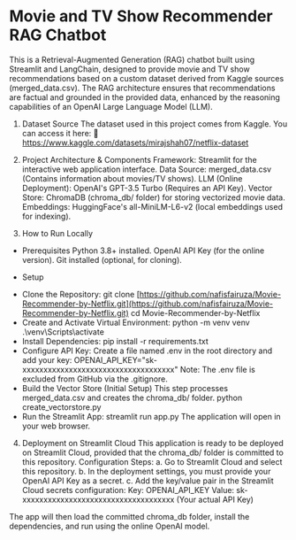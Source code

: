 # Movie and TV Show Recommender RAG Chatbot
This is a Retrieval-Augmented Generation (RAG) chatbot built using Streamlit and LangChain, designed to provide movie and TV show recommendations based on a custom dataset derived from Kaggle sources (merged_data.csv).
The RAG architecture ensures that recommendations are factual and grounded in the provided data, enhanced by the reasoning capabilities of an OpenAI Large Language Model (LLM).

1. Dataset Source The dataset used in this project comes from Kaggle. You can access it here: 🔗 https://www.kaggle.com/datasets/mirajshah07/netflix-dataset
  
2. Project Architecture & Components
Framework: Streamlit for the interactive web application interface.
Data Source: merged_data.csv (Contains information about movies/TV shows).
LLM (Online Deployment): OpenAI's GPT-3.5 Turbo (Requires an API Key).
Vector Store: ChromaDB (chroma_db/ folder) for storing vectorized movie data.
Embeddings: HuggingFace's all-MiniLM-L6-v2 (local embeddings used for indexing).

3. How to Run Locally
- Prerequisites
Python 3.8+ installed.
OpenAI API Key (for the online version).
Git installed (optional, for cloning).

- Setup
 * Clone the Repository:
git clone [https://github.com/nafisfairuza/Movie-Recommender-by-Netflix.git](https://github.com/nafisfairuza/Movie-Recommender-by-Netflix.git)
cd Movie-Recommender-by-Netflix
* Create and Activate Virtual Environment:
python -m venv venv
.\venv\Scripts\activate
* Install Dependencies:
pip install -r requirements.txt
* Configure API Key:
Create a file named .env in the root directory and add your key:
OPENAI_API_KEY="sk-xxxxxxxxxxxxxxxxxxxxxxxxxxxxxxxxxxxx"
Note: The .env file is excluded from GitHub via the .gitignore.
* Build the Vector Store (Initial Setup)
This step processes merged_data.csv and creates the chroma_db/ folder.
python create_vectorstore.py
* Run the Streamlit App:
streamlit run app.py
The application will open in your web browser.

4. Deployment on Streamlit Cloud
This application is ready to be deployed on Streamlit Cloud, provided that the chroma_db/ folder is committed to this repository.
Configuration Steps:
a. Go to Streamlit Cloud and select this repository.
b. In the deployment settings, you must provide your OpenAI API Key as a secret.
c. Add the key/value pair in the Streamlit Cloud secrets configuration:
Key: OPENAI_API_KEY
Value: sk-xxxxxxxxxxxxxxxxxxxxxxxxxxxxxxxxxxxx (Your actual API Key)

The app will then load the committed chroma_db folder, install the dependencies, and run using the online OpenAI model.
